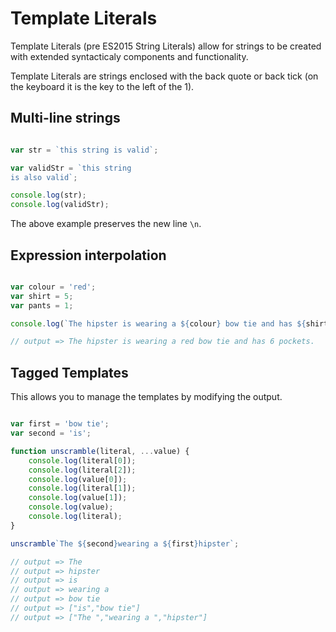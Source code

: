 # Template Literals

Template Literals (pre  ES2015 String Literals) allow for strings to be created with extended syntacticaly components and functionality.

Template Literals are strings enclosed with the back quote or back tick (on the keyboard it is the key to the left of the 1).

## Multi-line strings

```javascript

var str = `this string is valid`;

var validStr = `this string
is also valid`;

console.log(str);
console.log(validStr);

```

The above example preserves the new line `\n`.

## Expression interpolation

```javascript

var colour = 'red';
var shirt = 5;
var pants = 1;

console.log(`The hipster is wearing a ${colour} bow tie and has ${shirt + pants} pockets.`);

// output => The hipster is wearing a red bow tie and has 6 pockets.

```
## Tagged Templates

This allows you to manage the templates by modifying the output.

```javascript

var first = 'bow tie';
var second = 'is';

function unscramble(literal, ...value) {
	console.log(literal[0]);
	console.log(literal[2]);
	console.log(value[0]);
	console.log(literal[1]);
	console.log(value[1]);
	console.log(value);
	console.log(literal);
}

unscramble`The ${second}wearing a ${first}hipster`;

// output => The 
// output => hipster
// output => is
// output => wearing a 
// output => bow tie
// output => ["is","bow tie"]
// output => ["The ","wearing a ","hipster"]

```
